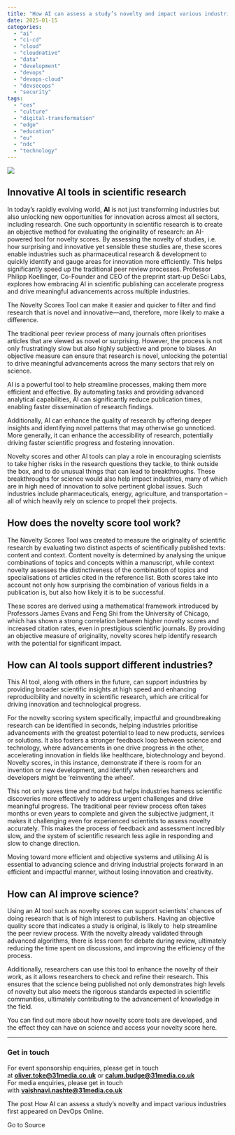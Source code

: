 ```yaml
---
title: "How AI can assess a study’s novelty and impact various industries"
date: 2025-01-15
categories: 
  - "ai"
  - "ci-cd"
  - "cloud"
  - "cloudnative"
  - "data"
  - "development"
  - "devops"
  - "devops-cloud"
  - "devsecops"
  - "security"
tags: 
  - "ces"
  - "culture"
  - "digital-transformation"
  - "edge"
  - "education"
  - "eu"
  - "ndc"
  - "technology"
---
```


![](https://www.devopsonline.co.uk/wp-content/uploads/2024/11/AI-webpost-1.jpg)

## **Innovative AI tools in scientific research**

In today’s rapidly evolving world, **AI** is not just transforming industries but also unlocking new opportunities for innovation across almost all sectors, including research. One such opportunity in scientific research is to create an objective method for evaluating the originality of research: an AI-powered tool for novelty scores. By assessing the novelty of studies, i.e. how surprising and innovative yet sensible these studies are, these scores enable industries such as pharmaceutical research & development to quickly identify and gauge areas for innovation more efficiently. This helps significantly speed up the traditional peer review processes. Professor Philipp Koellinger, Co-Founder and CEO of the preprint start-up DeSci Labs, explores how embracing AI in scientific publishing can accelerate progress and drive meaningful advancements across multiple industries.

The Novelty Scores Tool can make it easier and quicker to filter and find research that is novel and innovative—and, therefore, more likely to make a difference.

The traditional peer review process of many journals often prioritises articles that are viewed as novel or surprising. However, the process is not only frustratingly slow but also highly subjective and prone to biases. An objective measure can ensure that research is novel, unlocking the potential to drive meaningful advancements across the many sectors that rely on science.

AI is a powerful tool to help streamline processes, making them more efficient and effective. By automating tasks and providing advanced analytical capabilities, AI can significantly reduce publication times, enabling faster dissemination of research findings.

Additionally, AI can enhance the quality of research by offering deeper insights and identifying novel patterns that may otherwise go unnoticed. More generally, it can enhance the accessibility of research, potentially driving faster scientific progress and fostering innovation.

Novelty scores and other AI tools can play a role in encouraging scientists to take higher risks in the research questions they tackle, to think outside the box, and to do unusual things that can lead to breakthroughs. These breakthroughs for science would also help impact industries, many of which are in high need of innovation to solve pertinent global issues. Such industries include pharmaceuticals, energy, agriculture, and transportation – all of which heavily rely on science to propel their projects.

## **How does the novelty score tool work?**

The Novelty Scores Tool was created to measure the originality of scientific research by evaluating two distinct aspects of scientifically published texts: content and context. Content novelty is determined by analysing the unique combinations of topics and concepts within a manuscript, while context novelty assesses the distinctiveness of the combination of topics and specialisations of articles cited in the reference list. Both scores take into account not only how surprising the combination of various fields in a publication is, but also how likely it is to be successful.

These scores are derived using a mathematical framework introduced by Professors James Evans and Feng Shi from the University of Chicago, which has shown a strong correlation between higher novelty scores and increased citation rates, even in prestigious scientific journals. By providing an objective measure of originality, novelty scores help identify research with the potential for significant impact.

## **How can AI tools support different industries?**

This AI tool, along with others in the future, can support industries by providing broader scientific insights at high speed and enhancing reproducibility and novelty in scientific research, which are critical for driving innovation and technological progress.

For the novelty scoring system specifically, impactful and groundbreaking research can be identified in seconds, helping industries prioritise advancements with the greatest potential to lead to new products, services or solutions. It also fosters a stronger feedback loop between science and technology, where advancements in one drive progress in the other, accelerating innovation in fields like healthcare, biotechnology and beyond. Novelty scores, in this instance, demonstrate if there is room for an invention or new development, and identify when researchers and developers might be ‘reinventing the wheel’.

This not only saves time and money but helps industries harness scientific discoveries more effectively to address urgent challenges and drive meaningful progress. The traditional peer review process often takes months or even years to complete and given the subjective judgment, it makes it challenging even for experienced scientists to assess novelty accurately. This makes the process of feedback and assessment incredibly slow, and the system of scientific research less agile in responding and slow to change direction.

Moving toward more efficient and objective systems and utilising AI is essential to advancing science and driving industrial projects forward in an efficient and impactful manner, without losing innovation and creativity.

## **How can AI improve science?**

Using an AI tool such as novelty scores can support scientists’ chances of doing research that is of high interest to publishers. Having an objective quality score that indicates a study is original, is likely to  help streamline the peer review process. With the novelty already validated through advanced algorithms, there is less room for debate during review, ultimately reducing the time spent on discussions, and improving the efficiency of the process.

Additionally, researchers can use this tool to enhance the novelty of their work, as it allows researchers to check and refine their research. This ensures that the science being published not only demonstrates high levels of novelty but also meets the rigorous standards expected in scientific communities, ultimately contributing to the advancement of knowledge in the field.

You can find out more about how novelty score tools are developed, and the effect they can have on science and access your novelty score here.

* * *

### **Get in touch**

For event sponsorship enquiries, please get in touch at **oliver.toke@31media.co.uk** or **calum.budge@31media.co.uk**  
For media enquiries, please get in touch with **vaishnavi.nashte@31media.co.uk**

The post How AI can assess a study’s novelty and impact various industries first appeared on DevOps Online.

Go to Source
